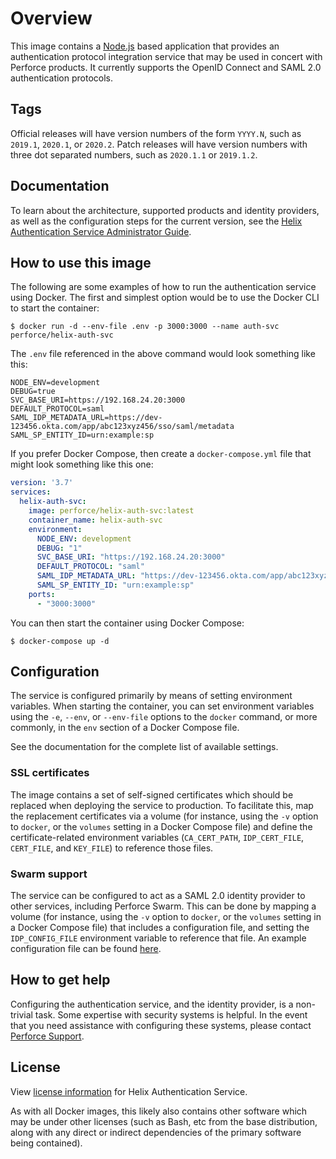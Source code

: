 # Overview

This image contains a [Node.js](http://nodejs.org) based application that
provides an authentication protocol integration service that may be used in
concert with Perforce products. It currently supports the OpenID Connect and
SAML 2.0 authentication protocols.

## Tags

Official releases will have version numbers of the form `YYYY.N`, such as
`2019.1`, `2020.1`, or `2020.2`. Patch releases will have version numbers with
three dot separated numbers, such as `2020.1.1` or `2019.1.2`.

## Documentation

To learn about the architecture, supported products and identity providers, as well as the configuration steps for the current version, see the <a href="https://www.perforce.com/manuals/helix-auth-svc/" target="_blank">Helix Authentication Service Administrator Guide</a>.

## How to use this image

The following are some examples of how to run the authentication service using
Docker. The first and simplest option would be to use the Docker CLI to start
the container:

```shell
$ docker run -d --env-file .env -p 3000:3000 --name auth-svc perforce/helix-auth-svc
```

The `.env` file referenced in the above command would look something like this:

```shell
NODE_ENV=development
DEBUG=true
SVC_BASE_URI=https://192.168.24.20:3000
DEFAULT_PROTOCOL=saml
SAML_IDP_METADATA_URL=https://dev-123456.okta.com/app/abc123xyz456/sso/saml/metadata
SAML_SP_ENTITY_ID=urn:example:sp
```

If you prefer Docker Compose, then create a `docker-compose.yml` file that might
look something like this one:

```yaml
version: '3.7'
services:
  helix-auth-svc:
    image: perforce/helix-auth-svc:latest
    container_name: helix-auth-svc
    environment:
      NODE_ENV: development
      DEBUG: "1"
      SVC_BASE_URI: "https://192.168.24.20:3000"
      DEFAULT_PROTOCOL: "saml"
      SAML_IDP_METADATA_URL: "https://dev-123456.okta.com/app/abc123xyz456/sso/saml/metadata"
      SAML_SP_ENTITY_ID: "urn:example:sp"
    ports:
      - "3000:3000"
```

You can then start the container using Docker Compose:

```shell
$ docker-compose up -d
```

## Configuration

The service is configured primarily by means of setting environment variables.
When starting the container, you can set environment variables using the `-e`,
`--env`, or `--env-file` options to the `docker` command, or more commonly, in
the `env` section of a Docker Compose file.

See the documentation for the complete list of available settings.

### SSL certificates

The image contains a set of self-signed certificates which should be replaced
when deploying the service to production. To facilitate this, map the
replacement certificates via a volume (for instance, using the `-v` option to
`docker`, or the `volumes` setting in a Docker Compose file) and define the
certificate-related environment variables (`CA_CERT_PATH`, `IDP_CERT_FILE`,
`CERT_FILE`, and `KEY_FILE`) to reference those files.

### Swarm support

The service can be configured to act as a SAML 2.0 identity provider to other
services, including Perforce Swarm. This can be done by mapping a volume (for
instance, using the `-v` option to `docker`, or the `volumes` setting in a
Docker Compose file) that includes a configuration file, and setting the
`IDP_CONFIG_FILE` environment variable to reference that file. An example
configuration file can be found [here](https://github.com/perforce/helix-authentication-service/blob/master/routes/saml_idp.conf.cjs).

## How to get help

Configuring the authentication service, and the identity provider, is a
non-trivial task. Some expertise with security systems is helpful. In the event
that you need assistance with configuring these systems, please contact
[Perforce Support](https://www.perforce.com/support/request-support).

## License

View [license information](https://github.com/perforce/helix-authentication-service/blob/master/LICENSE.txt) for Helix Authentication Service.

As with all Docker images, this likely also contains other software which may be
under other licenses (such as Bash, etc from the base distribution, along with
any direct or indirect dependencies of the primary software being contained).
